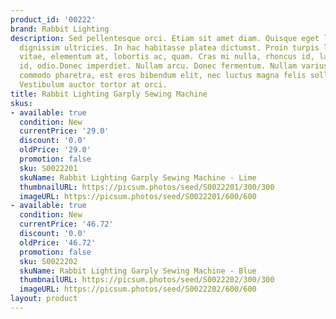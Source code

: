 ```yaml
---
product_id: '00222'
brand: Rabbit Lighting
description: Sed pellentesque orci. Etiam sit amet diam. Quisque eget lorem eu purus
  dignissim ultricies. In hac habitasse platea dictumst. Proin turpis lacus, scelerisque
  vitae, elementum at, lobortis ac, quam. Cras mi nulla, rhoncus id, laoreet ut, ultricies
  id, odio.Donec imperdiet. Nullam arcu. Donec fermentum. Nullam varius, turpis et
  commodo pharetra, est eros bibendum elit, nec luctus magna felis sollicitudin mauris.
  Vestibulum auctor tortor at orci.
title: Rabbit Lighting Garply Sewing Machine
skus:
- available: true
  condition: New
  currentPrice: '29.0'
  discount: '0.0'
  oldPrice: '29.0'
  promotion: false
  sku: S0022201
  skuName: Rabbit Lighting Garply Sewing Machine - Lime
  thumbnailURL: https://picsum.photos/seed/S0022201/300/300
  imageURL: https://picsum.photos/seed/S0022201/600/600
- available: true
  condition: New
  currentPrice: '46.72'
  discount: '0.0'
  oldPrice: '46.72'
  promotion: false
  sku: S0022202
  skuName: Rabbit Lighting Garply Sewing Machine - Blue
  thumbnailURL: https://picsum.photos/seed/S0022202/300/300
  imageURL: https://picsum.photos/seed/S0022202/600/600
layout: product
---
```

